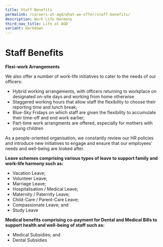```yaml
---
title: Staff Benefits
permalink: /careers-at-agd/what-we-offer/staff-benefits/
description: Work Life Harmony
third_nav_title: Life at AGD
variant: markdown
---
```

Staff Benefits
=================
**Flexi-work Arrangements**

We also offer a number of work-life initiatives to cater to the needs of our officers:

*   Hybrid working arrangements, with officers returning to workplace on designated on-site days and working from home otherwise
*   Staggered working hours that allow staff the flexibility to choose their reporting time and lunch break;
*   Blue-Sky Fridays on which staff are given the flexibility to accumulate their time-off and end work earlier;
*   Part-time work arrangments are offered, especially for mothers with young children


As a people-oriented organisation, we constantly review our HR policies and introduce new initiatives to engage and ensure that our employees' needs and well-being are looked after.


**Leave schemes comprising various types of leave to support family and work-life harmony such as:**

*   Vacation Leave;
*   Volunteer Leave;
*   Marriage Leave;
*   Hospitalisation / Medical Leave;
*   Maternity / Paternity Leave;
*   Child-Care / Parent-Care Leave;
*   Compassionate Leave; and
*   Study Leave


**Medical benefits comprising co-payment for Dental and Medical Bills to support health and well-being of staff such as:**

*   Medical Subsidies; and
*   Dental Subsidies